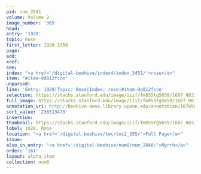 ```yaml
---
pid: num_2841
volume: Volume 2
image_number: '365'
head:
entry: '1928'
topic: Rose
first_letter: 1926-1950
page:
add:
xref:
see:
index: "<a href='/digital-beehive/index4/index_3451/'>rose</a>"
item: "#item-9d812fcce"
unparsed:
line: 'Entry: 1928|Topic: Rose|Index: rose|#item-9d812fcce'
selection: https://stacks.stanford.edu/image/iiif/fm855tg5659/1607_0832/401,3473,2748,206/full/0/default.jpg
full_image: https://stacks.stanford.edu/image/iiif/fm855tg5659/1607_0832/full/full/0/default.jpg
annotation_uri: http://beehive-anno.library.upenn.edu/annotation/1678901820789
sort_value: '236513473'
insertion:
thumbnail: https://stacks.stanford.edu/image/iiif/fm855tg5659/1607_0832/401,3473,600,180/250,/0/default.jpg
label: 1928. Rose
location: "<a href='/digital-beehive/toc/toc2_355/'>Full Page</a>"
issue:
also_in_entry: "<a href='/digital-beehive/num8/num_2840/'>Myrrh</a>"
order: '161'
layout: alpha_item
collection: num8
---
```

